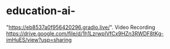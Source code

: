 # education-ai-
"https://eb8537a0f956420296.gradio.live/".
Video Recording
https://drive.google.com/file/d/1h1LzrwpIVfCx9HZn3RWDF8tKg-imHuES/view?usp=sharing
